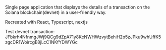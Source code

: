 Single page application that displays the details of a transaction on the Solana blockchain(devnet) in a user-friendly way. 

Recreated with React, Typescript, nextjs


Test devnet transaction: JFbkrh4NfnmgJWj9QCg9dZpA71y8KcNWHWzvytBehiH2o5zJPku9whUffK5zgcDR1WoircgE8jLcC1NKfYDWYGc
